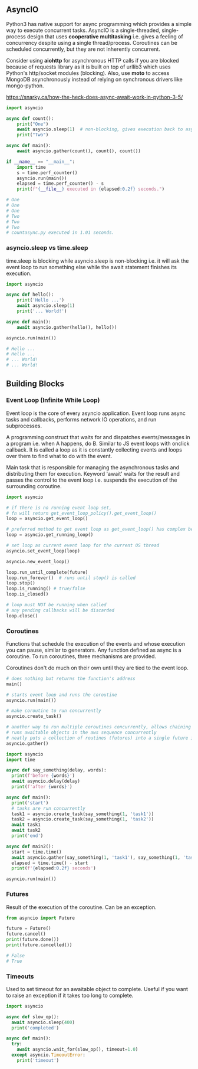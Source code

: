 ## AsyncIO

Python3 has native support for async programming which provides a simple way to execute concurrent tasks. AsyncIO is a single-threaded, single-process design that uses **cooperative multitasking** i.e. gives a feeling of concurrency despite using a single thread/process. Coroutines can be scheduled concurrently, but they are not inherently concurrent.

Consider using **aiohttp** for asynchronous HTTP calls if you are blocked because of requests library as it is built on top of urllib3 which uses Python's http/socket modules (blocking). Also, use **moto** to access MongoDB asynchronously instead of relying on synchronous drivers like mongo-python.

https://snarky.ca/how-the-heck-does-async-await-work-in-python-3-5/

```py
import asyncio

async def count():
    print("One")
    await asyncio.sleep(1)  # non-blocking, gives execution back to async engine
    print("Two")

async def main():
    await asyncio.gather(count(), count(), count())

if __name__ == "__main__":
    import time
    s = time.perf_counter()
    asyncio.run(main())
    elapsed = time.perf_counter() - s
    print(f"{__file__} executed in {elapsed:0.2f} seconds.")

# One
# One
# One
# Two
# Two
# Two
# countasync.py executed in 1.01 seconds.
```

### asyncio.sleep vs time.sleep

time.sleep is blocking while asyncio.sleep is non-blocking i.e. it will ask the event loop to run something else while the await statement finishes its execution.

```py
import asyncio

async def hello():
    print('Hello ...')
    await asyncio.sleep(1)
    print('... World!')

async def main():
    await asyncio.gather(hello(), hello())

asyncio.run(main())

# Hello ...
# Hello ...
# ... World!
# ... World!
```

## Building Blocks

### Event Loop (Infinite While Loop)

Event loop is the core of every asyncio application. Event loop runs async tasks and callbacks, performs network IO operations, and run subprocesses.

A programming construct that waits for and dispatches events/messages in a program i.e. when A happens, do B. Similar to JS event loops with onclick callback. It is called a loop as it is constantly collecting events and loops over them to find what to do with the event.

Main task that is responsible for managing the asynchronous tasks and distributing them for execution. Keyword 'await' waits for the result and passes the control to the event loop i.e. suspends the execution of the surrounding coroutine.

```py
import asyncio

# if there is no running event loop set,
# fn will return get_event_loop_policy().get_event_loop()
loop = asyncio.get_event_loop()

# preferred method to get event loop as get_event_loop() has complex behavior
loop = asyncio.get_running_loop()

# set loop as current event loop for the current OS thread
asyncio.set_event_loop(loop)

asyncio.new_event_loop()
```

```py
loop.run_until_complete(future)
loop.run_forever()  # runs until stop() is called
loop.stop()
loop.is_running() # true/false
loop.is_closed()

# loop must NOT be running when called
# any pending callbacks will be discarded
loop.close()
```

### Coroutines

Functions that schedule the execution of the events and whose execution you can pause, similar to generators. Any function defined as async is a coroutine. To run coroutines, three mechanisms are provided.

Coroutines don't do much on their own until they are tied to the event loop.

```py
# does nothing but returns the function's address
main()

# starts event loop and runs the coroutine
asyncio.run(main())

# make coroutine to run concurrently
asyncio.create_task()

# another way to run multiple coroutines concurrently, allows chaining
# runs awaitable objects in the aws sequence concurrently
# neatly puts a collection of routines (futures) into a single future i.e. waits for all of them to be completed
asyncio.gather()
```

```py
import asyncio
import time

async def say_something(delay, words):
  print(f'before {words}')
  await asyncio.delay(delay)
  print(f'after {words}')

async def main():
  print('start')
  # tasks are run concurrently
  task1 = asyncio.create_task(say_something(1, 'task1'))
  task2 = asyncio.create_task(say_something(1, 'task2'))
  await task1
  await task2
  print('end')

async def main2():
  start = time.time()
  await asyncio.gather(say_something(1, 'task1'), say_something(1, 'task1'))
  elapsed = time.time() - start
  print(f'{elapsed:0.2f} seconds')

asyncio.run(main())
```

### Futures

Result of the execution of the coroutine. Can be an exception.

```py
from asyncio import Future

future = Future()
future.cancel()
print(future.done())
print(future.cancelled())

# False
# True
```

### Timeouts

Used to set timeout for an awaitable object to complete. Useful if you want to raise an exception if it takes too long to complete.

```py
import asyncio

async def slow_op():
  await asyncio.sleep(400)
  print('completed')

async def main():
  try:
    await asyncio.wait_for(slow_op(), timeout=1.0)
  except asyncio.TimeoutError:
    print('timeout')
```
